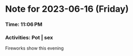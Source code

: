 # Note for 2023-06-16 (Friday)
### Time: 11:06 PM
### Activities: Pot | sex

Fireworks show this evening
